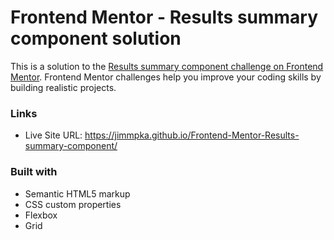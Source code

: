 # Frontend Mentor - Results summary component solution

This is a solution to the [Results summary component challenge on Frontend Mentor](https://www.frontendmentor.io/challenges/results-summary-component-CE_K6s0maV). Frontend Mentor challenges help you improve your coding skills by building realistic projects. 

### Links

- Live Site URL: https://jimmpka.github.io/Frontend-Mentor-Results-summary-component/

### Built with

- Semantic HTML5 markup
- CSS custom properties
- Flexbox
- Grid
